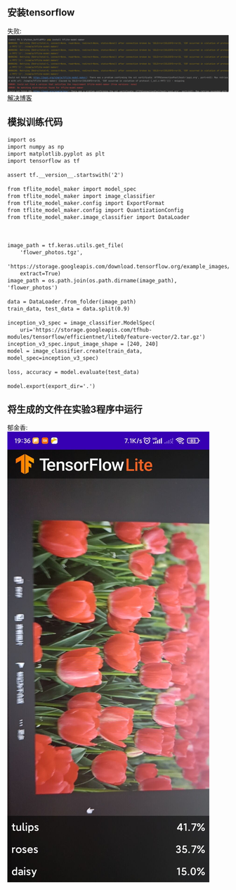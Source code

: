 ## 安装tensorflow

失败:
![效果](3.png)
[解决博客](https://blog.csdn.net/weixin_42001089/article/details/84403842?ops_request_misc=%257B%2522request%255Fid%2522%253A%2522165477209616782390562798%2522%252C%2522scm%2522%253A%252220140713.130102334..%2522%257D&request_id=165477209616782390562798&biz_id=0&utm_medium=distribute.pc_search_result.none-task-blog-2~all~baidu_landing_v2~default-1-84403842-null-null.142^v11^control,157^v13^new_3&utm_term=+Could+not+find+a+version+that+satisfies+the+requirement+tflite-model-maker&spm=1018.2226.3001.4187)

## 模拟训练代码

```
import os
import numpy as np
import matplotlib.pyplot as plt
import tensorflow as tf

assert tf.__version__.startswith('2')

from tflite_model_maker import model_spec
from tflite_model_maker import image_classifier
from tflite_model_maker.config import ExportFormat
from tflite_model_maker.config import QuantizationConfig
from tflite_model_maker.image_classifier import DataLoader



image_path = tf.keras.utils.get_file(
    'flower_photos.tgz',
    'https://storage.googleapis.com/download.tensorflow.org/example_images/flower_photos.tgz',
    extract=True)
image_path = os.path.join(os.path.dirname(image_path), 'flower_photos')

data = DataLoader.from_folder(image_path)
train_data, test_data = data.split(0.9)

inception_v3_spec = image_classifier.ModelSpec(
    uri='https://storage.googleapis.com/tfhub-modules/tensorflow/efficientnet/lite0/feature-vector/2.tar.gz')
inception_v3_spec.input_image_shape = [240, 240]
model = image_classifier.create(train_data, model_spec=inception_v3_spec)

loss, accuracy = model.evaluate(test_data)

model.export(export_dir='.')
```

## 将生成的文件在实验3程序中运行

郁金香:
![效果](1.jpg)
